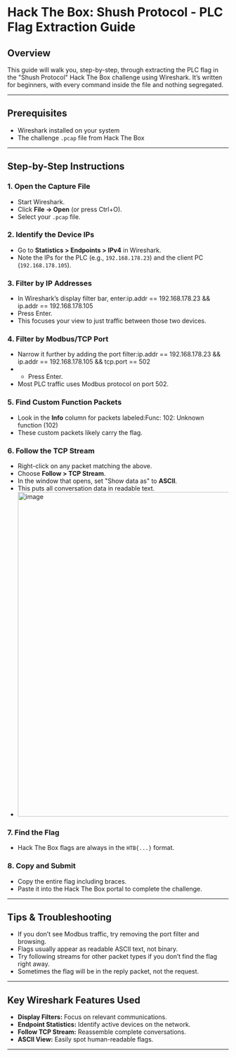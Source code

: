 # Hack The Box: Shush Protocol - PLC Flag Extraction Guide

## Overview
This guide will walk you, step-by-step, through extracting the PLC flag in the "Shush Protocol" Hack The Box challenge using Wireshark. It’s written for beginners, with every command inside the file and nothing segregated.

---

## Prerequisites
- Wireshark installed on your system
- The challenge `.pcap` file from Hack The Box

---

## Step-by-Step Instructions

### 1. Open the Capture File
- Start Wireshark.
- Click **File → Open** (or press Ctrl+O).
- Select your `.pcap` file.

### 2. Identify the Device IPs
- Go to **Statistics > Endpoints > IPv4** in Wireshark.
- Note the IPs for the PLC (e.g., `192.168.178.23`) and the client PC (`192.168.178.105`).

### 3. Filter by IP Addresses
- In Wireshark’s display filter bar, enter:ip.addr == 192.168.178.23 && ip.addr == 192.168.178.105
- Press Enter.
- This focuses your view to just traffic between those two devices.

### 4. Filter by Modbus/TCP Port
- Narrow it further by adding the port filter:ip.addr == 192.168.178.23 && ip.addr == 192.168.178.105 && tcp.port == 502
- - Press Enter.
- Most PLC traffic uses Modbus protocol on port 502.

### 5. Find Custom Function Packets
- Look in the **Info** column for packets labeled:Func: 102: Unknown function (102)
- These custom packets likely carry the flag.

### 6. Follow the TCP Stream
- Right-click on any packet matching the above.
- Choose **Follow > TCP Stream**.
- In the window that opens, set "Show data as" to **ASCII**.
- This puts all conversation data in readable text.
- <img width="825" height="740" alt="image" src="https://github.com/user-attachments/assets/921495eb-560c-4507-8d41-56b9e09dcf5e" />


### 7. Find the Flag
- Hack The Box flags are always in the `HTB{...}` format.

### 8. Copy and Submit
- Copy the entire flag including braces.
- Paste it into the Hack The Box portal to complete the challenge.

---

## Tips & Troubleshooting

- If you don’t see Modbus traffic, try removing the port filter and browsing.
- Flags usually appear as readable ASCII text, not binary.
- Try following streams for other packet types if you don’t find the flag right away.
- Sometimes the flag will be in the reply packet, not the request.

---

## Key Wireshark Features Used

- **Display Filters:** Focus on relevant communications.
- **Endpoint Statistics:** Identify active devices on the network.
- **Follow TCP Stream:** Reassemble complete conversations.
- **ASCII View:** Easily spot human-readable flags.

---

